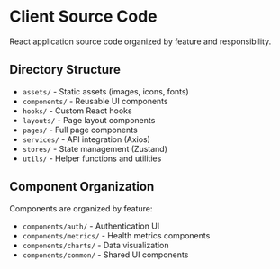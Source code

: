 # Client Source Code

React application source code organized by feature and responsibility.

## Directory Structure

- `assets/` - Static assets (images, icons, fonts)
- `components/` - Reusable UI components
- `hooks/` - Custom React hooks
- `layouts/` - Page layout components
- `pages/` - Full page components
- `services/` - API integration (Axios)
- `stores/` - State management (Zustand)
- `utils/` - Helper functions and utilities

## Component Organization

Components are organized by feature:
- `components/auth/` - Authentication UI
- `components/metrics/` - Health metrics components
- `components/charts/` - Data visualization
- `components/common/` - Shared UI components
